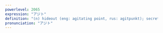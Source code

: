 ```yaml
---
powerlevel: 2065
expression: "アジト"
definition: "(n) hideout (eng: agitating point, rus: agitpunkt); secret base of operations; safe house; (P)"
pronunciation: "アジト"
---
```

